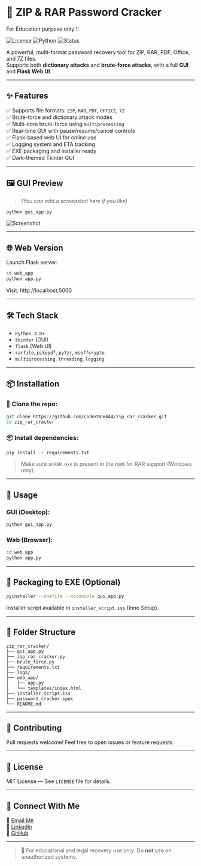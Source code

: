 # 🔐 ZIP & RAR Password Cracker 
For Education purpose only !!

![License](https://img.shields.io/github/license/coderOne444/zip_rar_cracker?style=flat-square)
![Python](https://img.shields.io/badge/Python-3.8%2B-blue?style=flat-square)
![Status](https://img.shields.io/badge/status-active-success?style=flat-square)

A powerful, multi-format password recovery tool for ZIP, RAR, PDF, Office, and 7Z files.  
Supports both **dictionary attacks** and **brute-force attacks**, with a full **GUI** and **Flask Web UI**.

---

## ✨ Features

✅ Supports file formats: `ZIP`, `RAR`, `PDF`, `OFFICE`, `7Z`  
✅ Brute-force and dictionary attack modes  
✅ Multi-core brute-force using `multiprocessing`  
✅ Real-time GUI with pause/resume/cancel controls  
✅ Flask-based web UI for online use  
✅ Logging system and ETA tracking  
✅ EXE packaging and installer ready  
✅ Dark-themed Tkinter GUI

---

## 🖼️ GUI Preview

> *(You can add a screenshot here if you like)*

```bash
python gui_app.py
```

![Screenshot](images/preview.png)

---

## 🌐 Web Version

Launch Flask server:
```bash
cd web_app
python app.py
```

Visit: http://localhost:5000

---

## 🛠️ Tech Stack

- `Python 3.8+`
- `tkinter` (GUI)
- `flask` (Web UI)
- `rarfile`, `pikepdf`, `py7zr`, `msoffcrypto`
- `multiprocessing`, `threading`, `logging`

---

## 📦 Installation

### 🔁 Clone the repo:
```bash
git clone https://github.com/coderOne444/zip_rar_cracker.git
cd zip_rar_cracker
```

### 📦 Install dependencies:
```bash
pip install -r requirements.txt
```

> Make sure `unRAR.exe` is present in the root for RAR support (Windows only).

---

## 🚀 Usage

### GUI (Desktop):
```bash
python gui_app.py
```

### Web (Browser):
```bash
cd web_app
python app.py
```

---

## 🔧 Packaging to EXE (Optional)

```bash
pyinstaller --onefile --noconsole gui_app.py
```

Installer script available in `installer_script.iss` (Inno Setup).

---

## 📁 Folder Structure

```
zip_rar_cracker/
├── gui_app.py
├── zip_rar_cracker.py
├── brute_force.py
├── requirements.txt
├── logs/
├── web_app/
│   ├── app.py
│   └── templates/index.html
├── installer_script.iss
├── password_cracker.spec
└── README.md
```

---

## 🧠 Contributing

Pull requests welcome! Feel free to open issues or feature requests.

---

## 📜 License

MIT License — See `LICENSE` file for details.

---

## 🔗 Connect With Me

📧 [Email Me](mailto:you@example.com)  
🔗 [LinkedIn](https://www.linkedin.com/in/yourprofile)  
🐙 [GitHub](https://github.com/coderOne444)

---

> 🚨 For educational and legal recovery use only. Do **not** use on unauthorized systems.
